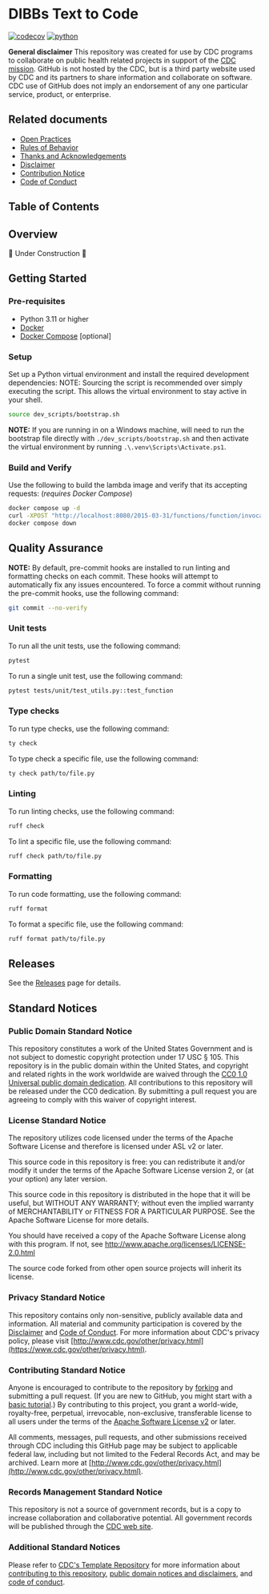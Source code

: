 # DIBBs Text to Code

[![codecov](https://codecov.io/github/CDCgov/dibbs-text-to-code/graph/badge.svg)](https://codecov.io/github/CDCgov/dibbs-text-to-code)
[![python](https://img.shields.io/badge/python-3.11%2B-yellow)](https://docs.python.org/3.11/)

**General disclaimer** This repository was created for use by CDC programs to collaborate on public health related projects in support of the [CDC mission](https://www.cdc.gov/about/cdc/#cdc_about_cio_mission-our-mission). GitHub is not hosted by the CDC, but is a third party website used by CDC and its partners to share information and collaborate on software. CDC use of GitHub does not imply an endorsement of any one particular service, product, or enterprise.

## Related documents

- [Open Practices](open_practices.md)
- [Rules of Behavior](rules_of_behavior.md)
- [Thanks and Acknowledgements](thanks.md)
- [Disclaimer](DISCLAIMER.md)
- [Contribution Notice](CONTRIBUTING.md)
- [Code of Conduct](code-of-conduct.md)

## Table of Contents

## Overview

🚧 Under Construction 🚧

## Getting Started

### Pre-requisites

- Python 3.11 or higher
- [Docker](https://docs.docker.com/get-docker/)
- [Docker Compose](https://docs.docker.com/compose/install/) [optional]

### Setup

Set up a Python virtual environment and install the required development dependencies:
NOTE: Sourcing the script is recommended over simply executing the script. This allows
the virtual environment to stay active in your shell.

```bash
source dev_scripts/bootstrap.sh
```

**NOTE:** If you are running in on a Windows machine, will need to run the bootstrap
file directly with `./dev_scripts/bootstrap.sh` and then activate the virtual environment
by running `.\.venv\Scripts\Activate.ps1`.

### Build and Verify

Use the following to build the lambda image and verify that its accepting requests:
(_requires Docker Compose_)

```sh
docker compose up -d
curl -XPOST "http://localhost:8080/2015-03-31/functions/function/invocations" -d '{"input": "test"}'
docker compose down
```

## Quality Assurance

**NOTE:** By default, pre-commit hooks are installed to run linting and formatting
checks on each commit. These hooks will attempt to automatically fix any issues
encountered. To force a commit without running the pre-commit hooks, use the
following command:

```sh
git commit --no-verify
```

### Unit tests

To run all the unit tests, use the following command:

```sh
pytest
```

To run a single unit test, use the following command:

```sh
pytest tests/unit/test_utils.py::test_function
```

### Type checks

To run type checks, use the following command:

```sh
ty check
```

To type check a specific file, use the following command:

```sh
ty check path/to/file.py
```

### Linting

To run linting checks, use the following command:

```sh
ruff check
```

To lint a specific file, use the following command:

```sh
ruff check path/to/file.py
```

### Formatting

To run code formatting, use the following command:

```sh
ruff format
```

To format a specific file, use the following command:

```sh
ruff format path/to/file.py
```

## Releases

See the [Releases](docs/releases.md) page for details.

## Standard Notices

### Public Domain Standard Notice

This repository constitutes a work of the United States Government and is not
subject to domestic copyright protection under 17 USC § 105. This repository is in
the public domain within the United States, and copyright and related rights in
the work worldwide are waived through the [CC0 1.0 Universal public domain dedication](https://creativecommons.org/publicdomain/zero/1.0/).
All contributions to this repository will be released under the CC0 dedication. By
submitting a pull request you are agreeing to comply with this waiver of
copyright interest.

### License Standard Notice

The repository utilizes code licensed under the terms of the Apache Software
License and therefore is licensed under ASL v2 or later.

This source code in this repository is free: you can redistribute it and/or modify it under
the terms of the Apache Software License version 2, or (at your option) any
later version.

This source code in this repository is distributed in the hope that it will be useful, but WITHOUT ANY
WARRANTY; without even the implied warranty of MERCHANTABILITY or FITNESS FOR A
PARTICULAR PURPOSE. See the Apache Software License for more details.

You should have received a copy of the Apache Software License along with this
program. If not, see http://www.apache.org/licenses/LICENSE-2.0.html

The source code forked from other open source projects will inherit its license.

### Privacy Standard Notice

This repository contains only non-sensitive, publicly available data and
information. All material and community participation is covered by the
[Disclaimer](DISCLAIMER.md)
and [Code of Conduct](code-of-conduct.md).
For more information about CDC's privacy policy, please visit [http://www.cdc.gov/other/privacy.html](https://www.cdc.gov/other/privacy.html).

### Contributing Standard Notice

Anyone is encouraged to contribute to the repository by [forking](https://help.github.com/articles/fork-a-repo)
and submitting a pull request. (If you are new to GitHub, you might start with a
[basic tutorial](https://help.github.com/articles/set-up-git).) By contributing
to this project, you grant a world-wide, royalty-free, perpetual, irrevocable,
non-exclusive, transferable license to all users under the terms of the
[Apache Software License v2](http://www.apache.org/licenses/LICENSE-2.0.html) or
later.

All comments, messages, pull requests, and other submissions received through
CDC including this GitHub page may be subject to applicable federal law, including but not limited to the Federal Records Act, and may be archived. Learn more at [http://www.cdc.gov/other/privacy.html](http://www.cdc.gov/other/privacy.html).

### Records Management Standard Notice

This repository is not a source of government records, but is a copy to increase
collaboration and collaborative potential. All government records will be
published through the [CDC web site](http://www.cdc.gov).

### Additional Standard Notices

Please refer to [CDC's Template Repository](https://github.com/CDCgov/template) for more information about [contributing to this repository](https://github.com/CDCgov/template/blob/main/CONTRIBUTING.md), [public domain notices and disclaimers](https://github.com/CDCgov/template/blob/main/DISCLAIMER.md), and [code of conduct](https://github.com/CDCgov/template/blob/main/code-of-conduct.md).
